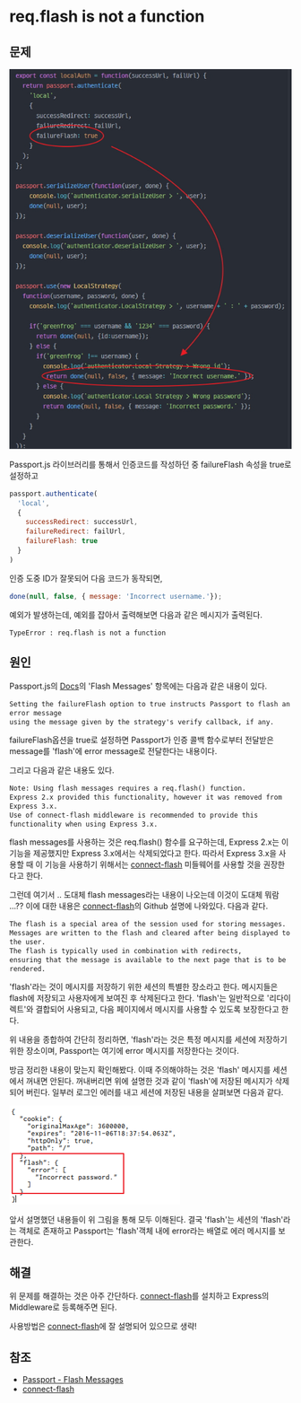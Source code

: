 # req.flash is not a function

## 문제

![Why_does_TypeError_occure_when_flashMessage_option_is_trun_on](issue.jpg)

Passport.js 라이브러리를 통해서 인증코드를 작성하던 중 failureFlash 속성을 true로 설정하고

```javascript
passport.authenticate(
  'local',
  {
    successRedirect: successUrl,
    failureRedirect: failUrl,
    failureFlash: true
  }
)
```

인증 도중 ID가 잘못되어 다음 코드가 동작되면,

```javascript
done(null, false, { message: 'Incorrect username.'});
```
예외가 발생하는데, 예외를 잡아서 출력해보면 다음과 같은 메시지가 출력된다.

```
TypeError : req.flash is not a function
```

## 원인

Passport.js의 [Docs](http://passportjs.org/docs)의 'Flash Messages' 항목에는 다음과 같은 내용이 있다.

```
Setting the failureFlash option to true instructs Passport to flash an error message
using the message given by the strategy's verify callback, if any.
```

failureFlash옵션을 true로 설정하면 Passport가 인증 콜백 함수로부터 전달받은 message를 'flash'에 error message로 전달한다는 내용이다.

그리고 다음과 같은 내용도 있다.

```
Note: Using flash messages requires a req.flash() function.
Express 2.x provided this functionality, however it was removed from Express 3.x.
Use of connect-flash middleware is recommended to provide this functionality when using Express 3.x.
```

flash messages를 사용하는 것은 req.flash() 함수를 요구하는데, Express 2.x는 이 기능을 제공했지만 Express 3.x에서는 삭제되었다고 한다. 따라서 Express 3.x을 사용할 때 이 기능을 사용하기 위해서는  [connect-flash](https://github.com/jaredhanson/connect-flash) 미들웨어를 사용할 것을 권장한다고 한다.

그런데 여기서 .. 도대체 flash messages라는 내용이 나오는데 이것이 도대체 뭐람 ...?? 이에 대한 내용은 [connect-flash](https://github.com/jaredhanson/connect-flash)의 Github 설명에 나와있다. 다음과 같다.

```
The flash is a special area of the session used for storing messages.
Messages are written to the flash and cleared after being displayed to the user.
The flash is typically used in combination with redirects,
ensuring that the message is available to the next page that is to be rendered.
```

'flash'라는 것이 메시지를 저장하기 위한 세션의 특별한 장소라고 한다. 메시지들은 flash에 저장되고 사용자에게 보여진 후 삭제된다고 한다. 'flash'는 일반적으로 '리다이렉트'와 결합되어 사용되고, 다음 페이지에서 메시지를 사용할 수 있도록 보장한다고 한다.

위 내용을 종합하여 간단히 정리하면, 'flash'라는 것은 특정 메시지를 세션에 저장하기 위한 장소이며, Passport는 여기에 error 메시지를 저장한다는 것이다.

방금 정리한 내용이 맞는지 확인해봤다. 이때 주의해야하는 것은 'flash' 메시지를 세션에서 꺼내면 안된다. 꺼내버리면 위에 설명한 것과 같이 'flash'에 저장된 메시지가 삭제되어 버린다. 일부러 로그인 에러를 내고 세션에 저장된 내용을 살펴보면 다음과 같다.

![flash in session](flash_in_session.png)

앞서 설명했던 내용들이 위 그림을 통해 모두 이해된다. 결국 'flash'는 세션의 'flash'라는 객체로 존재하고 Passport는 'flash'객체 내에 error라는 배열로 에러 메시지를 보관한다.

## 해결

위 문제를 해결하는 것은 아주 간단하다. [connect-flash](https://github.com/jaredhanson/connect-flash)를 설치하고 Express의 Middleware로 등록해주면 된다.

사용방법은 [connect-flash](https://github.com/jaredhanson/connect-flash)에 잘 설명되어 있으므로 생략!

## 참조

* [Passport - Flash Messages](http://passportjs.org/docs)
* [connect-flash](https://github.com/jaredhanson/connect-flash)
